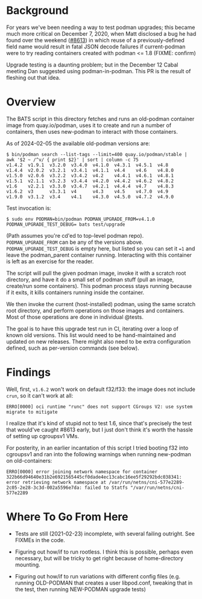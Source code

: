 Background
==========

For years we've been needing a way to test podman upgrades; this
became much more critical on December 7, 2020, when Matt disclosed
a bug he had found over the weekend
([#8613](https://github.com/containers/podman/issues/8613))
in which reuse of a previously-defined field name would
result in fatal JSON decode failures if current-podman were
to try reading containers created with podman <= 1.8 (FIXME: confirm)

Upgrade testing is a daunting problem; but in the December 12
Cabal meeting Dan suggested using podman-in-podman. This PR
is the result of fleshing out that idea.

Overview
========

The BATS script in this directory fetches and runs an old-podman
container image from quay.io/podman, uses it to create and run
a number of containers, then uses new-podman to interact with
those containers.

As of 2024-02-05 the available old-podman versions are:

```console
$ bin/podman search --list-tags --limit=400 quay.io/podman/stable | awk '$2 ~ /^v/ { print $2}' | sort | column -c 75
v1.4.2  v1.9.1  v3.2.0  v3.4.0  v4.1.0  v4.3.1  v4.5.1  v4.8
v1.4.4  v2.0.2  v3.2.1  v3.4.1  v4.1.1  v4.4    v4.6    v4.8.0
v1.5.0  v2.0.6  v3.2.2  v3.4.2  v4.2    v4.4.1  v4.6.1  v4.8.1
v1.5.1  v2.1.1  v3.2.3  v3.4.4  v4.2.0  v4.4.2  v4.6.2  v4.8.2
v1.6    v2.2.1  v3.3.0  v3.4.7  v4.2.1  v4.4.4  v4.7    v4.8.3
v1.6.2  v3      v3.3.1  v4      v4.3    v4.5    v4.7.0  v4.9
v1.9.0  v3.1.2  v3.4    v4.1    v4.3.0  v4.5.0  v4.7.2  v4.9.0
```

Test invocation is:
```console
$ sudo env PODMAN=bin/podman PODMAN_UPGRADE_FROM=v4.1.0 PODMAN_UPGRADE_TEST_DEBUG= bats test/upgrade
```
(Path assumes you're cd'ed to top-level podman repo). `PODMAN_UPGRADE_FROM`
can be any of the versions above. `PODMAN_UPGRADE_TEST_DEBUG` is empty
here, but listed so you can set it `=1` and leave the podman_parent
container running. Interacting with this container is left as an
exercise for the reader.

The script will pull the given podman image, invoke it with a scratch
root directory, and have it do a small set of podman stuff (pull an
image, create/run some containers). This podman process stays running
because if it exits, it kills containers running inside the container.

We then invoke the current (host-installed) podman, using the same
scratch root directory, and perform operations on those images and
containers. Most of those operations are done in individual @tests.

The goal is to have this upgrade test run in CI, iterating over a
loop of known old versions. This list would need to be hand-maintained
and updated on new releases. There might also need to be extra
configuration defined, such as per-version commands (see below).

Findings
========

Well, first, `v1.6.2` won't work on default f32/f33: the image
does not include `crun`, so it can't work at all:

    ERRO[0000] oci runtime "runc" does not support CGroups V2: use system migrate to mitigate

I realize that it's kind of stupid not to test 1.6, since that's
precisely the test that would've caught #8613 early, but I just
don't think it's worth the hassle of setting up cgroupsv1 VMs.

For posterity, in an earlier incantation of this script I tried
booting f32 into cgroupsv1 and ran into the following warnings
when running new-podman on old-containers:
```
ERRO[0000] error joining network namespace for container 322b66d94640e31b2e6921565445cf0dade4ec13cabc16ee5f29292bdc038341: error retrieving network namespace at /var/run/netns/cni-577e2289-2c05-2e28-3c3d-002a5596e7da: failed to Statfs "/var/run/netns/cni-577e2289
```

Where To Go From Here
=====================

* Tests are still (2021-02-23) incomplete, with several failing outright.
  See FIXMEs in the code.

* Figuring out how/if to run rootless. I think this is possible, perhaps
  even necessary, but will be tricky to get right because of home-directory
  mounting.

* Figuring out how/if to run variations with different config files
  (e.g. running OLD-PODMAN that creates a user libpod.conf, tweaking
  that in the test, then running NEW-PODMAN upgrade tests)
